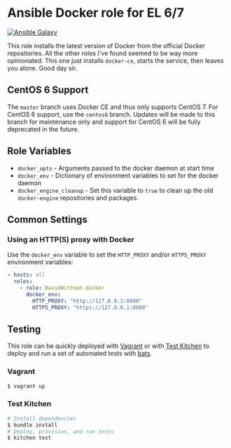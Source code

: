 # Ansible Docker role for EL 6/7

[![Ansible Galaxy](https://img.shields.io/badge/galaxy-DavidWittman.docker-blue.svg?style=flat)](https://galaxy.ansible.com/detail#/role/6099)

This role installs the latest version of Docker from the official Docker repositories. All the other roles I've found seemed to be way more opinionated. This one just installs `docker-ce`, starts the service, then leaves you alone. Good day sir.

## CentOS 6 Support

The `master` branch uses Docker CE and thus only supports CentOS 7. For CentOS 6 support, use the `centos6` branch. Updates will be made to this branch for maintenance only and support for CentOS 6 will be fully deprecated in the future.

## Role Variables

 * `docker_opts` - Arguments passed to the docker daemon at start time
 * `docker_env` - Dictionary of environment variables to set for the docker daemon
 * `docker_engine_cleanup` - Set this variable to `true` to clean up the old `docker-engine` repositories and packages.

## Common Settings

### Using an HTTP(S) proxy with Docker

Use the `docker_env` variable to set the `HTTP_PROXY` and/or `HTTPS_PROXY` environment variables:

``` yaml
- hosts: all
  roles:
    - role: DavidWittman.docker
      docker_env:
        HTTP_PROXY: "http://127.0.0.1:8080"
        HTTPS_PROXY: "https://127.0.0.1:8080"
```

## Testing

This role can be quickly deployed with [Vagrant](http://vagrantup.com) or with [Test Kitchen](http://kitchen.ci) to deploy and run a set of automated tests with [bats](https://github.com/sstephenson/bats).

### Vagrant

``` bash
$ vagrant up
```

### Test Kitchen

``` bash
# Install dependencies
$ bundle install
# Deploy, provision, and run tests
$ kitchen test
```
